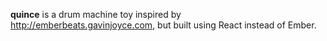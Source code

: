 **quince** is a drum machine toy inspired by http://emberbeats.gavinjoyce.com,
but built using React instead of Ember.